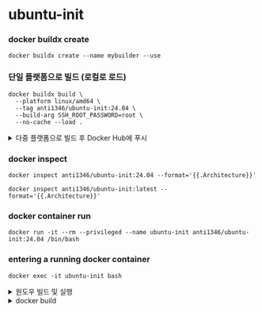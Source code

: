 # ubuntu-init
### docker buildx create
```
docker buildx create --name mybuilder --use
```
### 단일 플랫폼으로 빌드 (로컬로 로드)
```
docker buildx build \
  --platform linux/amd64 \
  --tag anti1346/ubuntu-init:24.04 \
  --build-arg SSH_ROOT_PASSWORD=root \
  --no-cache --load .  
```
<details>
<summary>다중 플랫폼으로 빌드 후 Docker Hub에 푸시</summary>

### docker buildx build & push
```
docker buildx build \
  --platform linux/amd64,linux/arm64 \
  --tag anti1346/ubuntu-init:24.04 \
  --build-arg SSH_ROOT_PASSWORD=root \
  --no-cache --push .  
```
</details>

### docker inspect
```
docker inspect anti1346/ubuntu-init:24.04 --format='{{.Architecture}}'
```
```
docker inspect anti1346/ubuntu-init:latest --format='{{.Architecture}}'
```
### docker container run
```
docker run -it --rm --privileged --name ubuntu-init anti1346/ubuntu-init:24.04 /bin/bash
```

### entering a running docker container
```
docker exec -it ubuntu-init bash
```

<details>
<summary>원도우 빌드 및 실행</summary>

#### 이미지를 빌드하고 태그를 지정
```
docker build -t anti1346/ubuntu-init:24.04 .
```
```
docker build -t anti1346/ubuntu-init:24.04 --build-arg SSH_ROOT_PASSWORD=root --no-cache .
```
#### 컨테이너를 백그라운드에서 실행
```
docker run -d --privileged --name ubuntu-init anti1346/ubuntu-init:24.04
```
#### 이미지의 시스템 아키텍처를 확인
```
docker inspect anti1346/ubuntu-init:24.04 --format='{{.Architecture}}'
```
#### 컨테이너에 bash 셸로 접속
```
docker exec -it ubuntu-init bash
```
</details>

<details>
<summary>docker build</summary>

#### docker build
```
docker build --tag anti1346/ubuntu-init:amd64 .
```
#### docker tag change
```
docker image tag anti1346/ubuntu-init:amd64 anti1346/ubuntu-init:22.04
```
#### docker pull
```
docker pull anti1346/ubuntu-init:22.04
```
#### docker container run
```
docker run -d --privileged --name ubuntu-init --hostname ubuntu-init anti1346/ubuntu-init:22.04 /sbin/init
```
#### entering a running docker container
```
docker exec -it ubuntu-init bash
```

</details>
